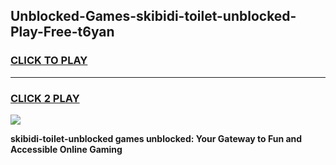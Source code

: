 
## Unblocked-Games-skibidi-toilet-unblocked-Play-Free-t6yan
<h3>
<a href="https://premium76.site?title=skibidi-toilet-unblocked&ref=18A1">CLICK TO PLAY</a></h3>
<hr>

<h3>
<a href="https://premium76.site?title=skibidi-toilet-unblocked&ref=18A1">CLICK 2 PLAY</a>
  
</h3>

<a href="https://premium76.site?title=skibidi-toilet-unblocked&ref=18A1"><img src="https://clearcache.store/games.png"></a>


**skibidi-toilet-unblocked games unblocked: Your Gateway to Fun and Accessible Online Gaming**
